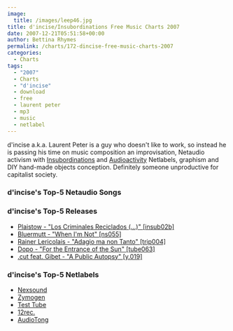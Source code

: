 ```yaml
---
image:
  title: /images/leep46.jpg
title: d'incise/Insubordinations Free Music Charts 2007
date: 2007-12-21T05:51:58+00:00
author: Bettina Rhymes
permalink: /charts/172-dincise-free-music-charts-2007
categories:
  - Charts
tags:
  - "2007"
  - Charts
  - "d'incise"
  - download
  - free
  - laurent peter
  - mp3
  - music
  - netlabel
---
```

d'incise a.k.a. Laurent Peter is a guy who doesn't like to work, so instead he is passing his time on music composition an improvisation, Netaudio activism with [Insubordinations](http://www.dincise.net/insubordinations/home.html) and [Audioactivity](http://www.audioactivity.net/) Netlabels, graphism and DIY hand-made objects conception. Definitely someone unproductive for capitalist society.<!--more-->

### d'incise's Top-5 Netaudio Songs

### d'incise's Top-5 Releases

  * [Plaistow - "Los Criminales Reciclados (...)" [insub02b]](http://www.dincise.net/insubordinations/releasescdr02.html)
  * [Bluermutt - "When I'm Not" [ns055]](http://nexsound.org/ns55.html)
  * [Rainer Lericolais - "Adagio ma non Tanto" [trip004]](http://www.cartepostalerecords.be/tripostal/main.htm)
  * [Dopo - "For the Entrance of the Sun" [tube063]](http://testtube.monocromatica.com/releases/tube063.htm)
  * [.cut feat. Gibet - "A Public Autopsy" [y.019]](http://abyssa.netlabel.free.fr/y.019.html)

### d'incise's Top-5 Netlabels

  * [Nexsound](http://www.nexsound.org)
  * [Zymogen](http://www.zymogen.net) 
  * [Test Tube](http://testtube.monocromatica.com/) 
  * [12rec.](http://www.12rec.net) 
  * [AudioTong](http://www.audiotong.net)